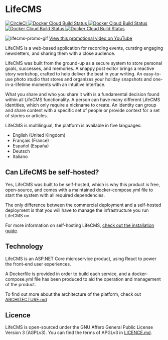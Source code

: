 LifeCMS
===

[
    ![CircleCI](https://circleci.com/gh/MattRyder/LifeCMS/tree/master.svg?style=shield)
](https://circleci.com/gh/MattRyder/LifeCMS/tree/master)
[
    ![Docker Cloud Build Status](https://img.shields.io/docker/cloud/build/lifecms/identity.api?label=docker%3A%20identity)
](https://hub.docker.com/repository/docker/lifecms/identity.api)
[
    ![Docker Cloud Build Status](https://img.shields.io/docker/cloud/build/lifecms/contentcreation.api?label=docker%3A%20content-creation)
](https://hub.docker.com/repository/docker/lifecms/contentcreation.api)
[
    ![Docker Cloud Build Status](https://img.shields.io/docker/cloud/build/lifecms/email.api?label=docker%3A%20email)
](https://hub.docker.com/repository/docker/lifecms/email.api)
[
    ![Docker Cloud Build Status](https://img.shields.io/docker/cloud/build/lifecms/web-spa?label=docker%3A%20web-spa)
](https://hub.docker.com/repository/docker/lifecms/web-spa)

<img
    src="docs/screenshots/lifecms-promo.webp"
    alt="lifecms-promo-gif">
<a href="https://youtu.be/1ng7bAJJ-XA" target="_blank">
    View this promotional video on YouTube
</a>

LifeCMS is a web-based application for recording events,  curating engaging newsletters, and sharing them with a close audience.

LifeCMS was built from the ground-up as a secure system to store personal goals, successes, and memories.
A snappy post editor brings a reactive story workshop, crafted to help deliver the best in your writing. An easy-to-use photo studio that stores and organizes your holiday snapshots and one-in-a-lifetime moments with an intuitive interface.

What you share and who you share it with is a fundamental decision found within all LifeCMS functionality.
A person can have many different LifeCMS identities, which only require a nickname to create. An identity can group and share content with a specific set of people or provide context for a set of stories or articles.

LifeCMS is multilingual, the platform is available in five languages:

* English (United Kingdom)
* Français (France)
* Español (España)
* Deutsch
* Italiano

## Can LifeCMS be self-hosted?

Yes, LifeCMS was built to be self-hosted, which is why this product is free, open-source, and comes with a maintained docker-compose.yml file to start the system with all required dependencies.

The only difference between the commercial deployment and a self-hosted deployment is that you will have to manage the infrastructure you run LifeCMS on.

For more information on self-hosting LifeCMS, [check out the installation guide](docs/installation.md).


## Technology

LifeCMS is an ASP.NET Core microservice product, using React to power the front-end user experiences.

A Dockerfile is provided in order to build each service, and a docker-compose.yml file has been produced to aid the operation and management of the product.

To find out more about the architecture of the platform, check out [ARCHITECTURE.md](./ARCHITECTURE.md)

## Licence

LifeCMS is open-sourced under the GNU Affero General Public License Version 3 (AGPLv3). You can find the terms of APGLv3 in [LICENCE.md](LICENCE.md).
